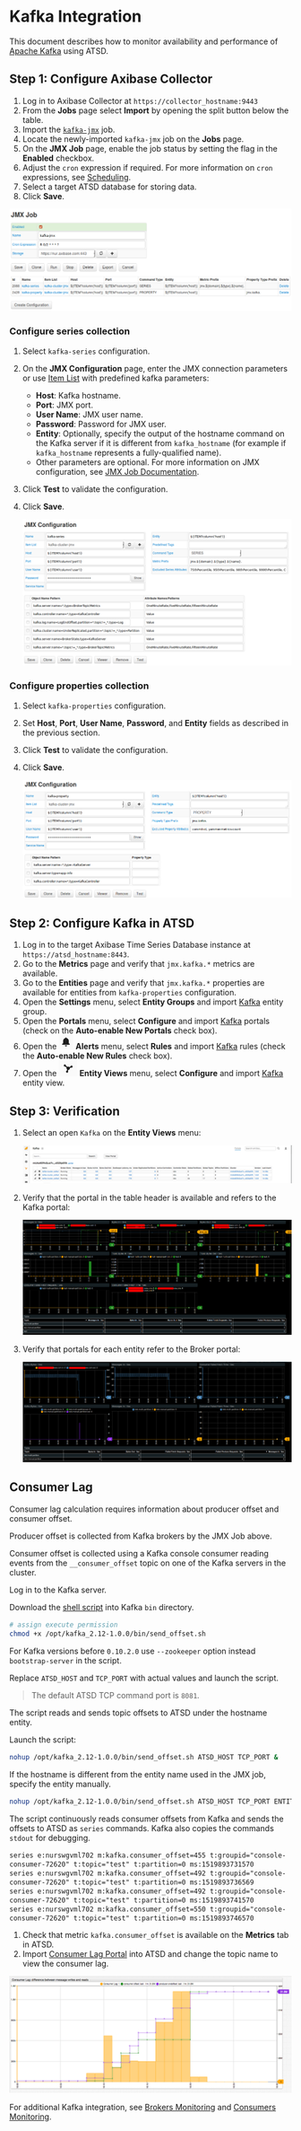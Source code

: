 # Kafka Integration

This document describes how to monitor availability and performance of [Apache Kafka](https://kafka.apache.org/) using ATSD.

## Step 1: Configure Axibase Collector

1. Log in to Axibase Collector at `https://collector_hostname:9443`
2. From the **Jobs** page select **Import** by opening the split button below the table.
3. Import the [`kafka-jmx`](./resources/job_jmx_kafka-jmx.xml) job.
4. Locate the newly-imported `kafka-jmx` job on the **Jobs** page.
5. On the **JMX Job** page, enable the job status by setting the flag in the **Enabled** checkbox.
6. Adjust the `cron` expression if required. For more information on `cron` expressions, see [Scheduling](https://axibase.com/docs/axibase-collector/scheduling.html).
7. Select a target ATSD database for storing data.
8. Click **Save**.

![JMX_JOB](./images/jmx_job_to_configuration.png)

### Configure series collection

1. Select `kafka-series` configuration.
2. On the **JMX Configuration** page, enter the JMX connection parameters or use [Item List](https://axibase.com/docs/axibase-collector/jobs/jmx.html#connection-parameters) with predefined kafka parameters:

    * **Host**: Kafka hostname.
    * **Port**: JMX port.
    * **User Name**: JMX user name.
    * **Password**: Password for JMX user.
    * **Entity**: Optionally, specify the output of the hostname command on the Kafka server if it is different from `kafka_hostname` (for example if `kafka_hostname` represents a fully-qualified name).
    * Other parameters are optional. For more information on JMX configuration, see [JMX Job Documentation](https://axibase.com/docs/axibase-collector/jobs/jmx.html).

3. Click **Test** to validate the configuration.
4. Click **Save**.

    ![](./images/series_config.png)

### Configure properties collection

1. Select `kafka-properties` configuration.
2. Set **Host**, **Port**, **User Name**, **Password**, and **Entity** fields as described in the previous section.
3. Click **Test** to validate the configuration.
4. Click **Save**.

    ![](./images/properties_config.png)

## Step 2: Configure Kafka in ATSD

1. Log in to the target Axibase Time Series Database instance at `https://atsd_hostname:8443`.
2. Go to the **Metrics** page and verify that `jmx.kafka.*` metrics are available.
3. Go to the **Entities** page and verify that `jmx.kafka.*` properties are available for entities from `kafka-properties` configuration.
4. Open the **Settings** menu, select **Entity Groups** and import [Kafka](./resources/groups.xml) entity group.
5. Open the **Portals** menu, select **Configure** and import [Kafka](./resources/portal-configs.xml) portals (check on the **Auto-enable New Portals** check box).
6. Open the ![](./images/alerts.png) **Alerts** menu, select **Rules** and import [Kafka](./resources/rules.xml) rules (check the **Auto-enable New Rules** check box).
7. Open the ![](./images/entity_views.png) **Entity Views** menu, select **Configure** and import [Kafka](./resources/entity-views.xml) entity view.

## Step 3: Verification

1. Select an open `Kafka` on the **Entity Views** menu:

    ![](./images/entity_view.png)

2. Verify that the portal in the table header is available and refers to the Kafka portal:

    ![](./images/kafka_cluster.png)

3. Verify that portals for each entity refer to the Broker portal:

    ![](./images/kafka_broker.png)

## Consumer Lag

Consumer lag calculation requires information about producer offset and consumer offset.

Producer offset is collected from Kafka brokers by the JMX Job above.

Consumer offset is collected using a Kafka console consumer reading events from  the `__consumer_offset` topic on one of the Kafka servers in the cluster.

Log in to the Kafka server.

Download the [shell script](./resources/send_offset.sh) into Kafka `bin` directory.

```sh
# assign execute permission
chmod +x /opt/kafka_2.12-1.0.0/bin/send_offset.sh
```

For Kafka versions before `0.10.2.0` use `--zookeeper` option instead `bootstrap-server` in the script.

Replace `ATSD_HOST` and `TCP_PORT` with actual values and launch the script.

> The default ATSD TCP command port is `8081`.

The script reads and sends topic offsets to ATSD under the hostname entity.

Launch the script:

```sh
nohup /opt/kafka_2.12-1.0.0/bin/send_offset.sh ATSD_HOST TCP_PORT &
```

If the hostname is different from the entity name used in the JMX job, specify the entity manually.

```sh
nohup /opt/kafka_2.12-1.0.0/bin/send_offset.sh ATSD_HOST TCP_PORT ENTITY &
```

The script continuously reads consumer offsets from Kafka and sends the offsets to ATSD as `series` commands. Kafka also copies the commands `stdout` for debugging.

```ls
series e:nurswgvml702 m:kafka.consumer_offset=455 t:groupid="console-consumer-72620" t:topic="test" t:partition=0 ms:1519893731570
series e:nurswgvml702 m:kafka.consumer_offset=492 t:groupid="console-consumer-72620" t:topic="test" t:partition=0 ms:1519893736569
series e:nurswgvml702 m:kafka.consumer_offset=492 t:groupid="console-consumer-72620" t:topic="test" t:partition=0 ms:1519893741570
series e:nurswgvml702 m:kafka.consumer_offset=550 t:groupid="console-consumer-72620" t:topic="test" t:partition=0 ms:1519893746570
```

1. Check that metric `kafka.consumer_offset` is available on the **Metrics** tab in ATSD.
1. Import [Consumer Lag Portal](./resources/consumer-lag.xml) into ATSD and change the topic name to view the consumer lag.

![](./images/consumer_lag.png)

For additional Kafka integration, see [Brokers Monitoring](brokers-monitoring/README.md) and [Consumers Monitoring](consumers-monitoring/README.md).
